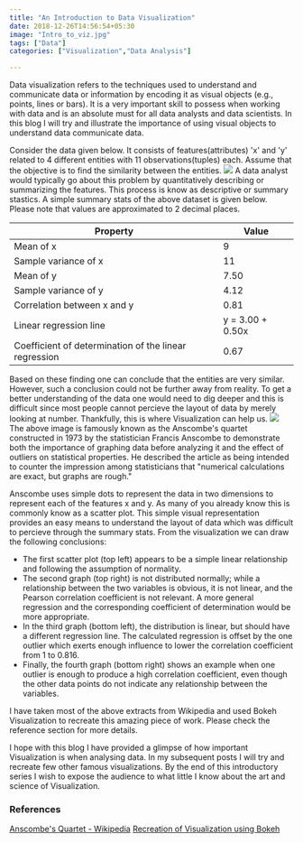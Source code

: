 ```yaml
---
title: "An Introduction to Data Visualization"
date: 2018-12-26T14:56:54+05:30
image: "Intro_to_viz.jpg"
tags: ["Data"]
categories: ["Visualization","Data Analysis"]

---
```

Data visualization refers to the techniques used to understand and communicate data or information by encoding it as visual objects (e.g., points, lines or bars). It is a very important skill to possess when working with data and is an absolute must for all data analysts and data scientists. In this blog I will try and illustrate the importance of using visual objects to understand data communicate data.

Consider the data given below. It consists of features(attributes) 'x' and 'y' related to 4 different entities with 11 observations(tuples) each. Assume that the objective is to find the similarity between the entities.
![](/anscombes_quartet.png)
 A data analyst would typically go about this problem by quantitatively describing or summarizing the features. This process is know as descriptive or summary stastics. A simple summary stats of the above dataset is given below. Please note that values are approximated to 2 decimal places.

 Property |	Value 	
 ---------|----------
Mean of x 	|9 	
Sample variance of x |	11 	
Mean of y |	7.50 	
Sample variance of y |	4.12
Correlation between x and y |	0.81
Linear regression line |	y = 3.00 + 0.50x
Coefficient of determination of the linear regression |	0.67 	

Based on these finding one can conclude that the entities are very similar. However, such a conclusion could not be further away from reality. To get a better understanding of the data one would need to dig deeper and this is difficult since most people cannot percieve the layout of data by merely looking at number. Thankfully, this is where Visualization can help us.
![](/anscombe_quartet_viz.png)
The above image is famously known as the Anscombe's quartet constructed in 1973 by the statistician Francis Anscombe to demonstrate both the importance of graphing data before analyzing it and the effect of outliers on statistical properties. He described the article as being intended to counter the impression among statisticians that "numerical calculations are exact, but graphs are rough."

Anscombe uses simple dots to represent the data in two dimensions to represent each of the features x and y. As many of you already know this is commonly know as a scatter plot. This simple visual representation provides an easy means to understand the layout of data which was difficult to percieve through the summary stats. From the visualization we can draw the following conclusions:

* The first scatter plot (top left) appears to be a simple linear relationship  and following the assumption of normality.
* The second graph (top right) is not distributed normally; while a relationship between the two variables is obvious, it is not linear, and the Pearson correlation coefficient is not relevant. A more general regression and the corresponding coefficient of determination would be more appropriate.
* In the third graph (bottom left), the distribution is linear, but should have a different regression line. The calculated regression is offset by the one outlier which exerts enough influence to lower the correlation coefficient from 1 to 0.816.
* Finally, the fourth graph (bottom right) shows an example when one outlier is enough to produce a high correlation coefficient, even though the other data points do not indicate any relationship between the variables.

I have taken most of the above extracts from Wikipedia and used Bokeh Visualization to recreate this amazing piece of work. Please check the reference section for more details.

I hope with this blog I have provided a glimpse of how important Visualization is when analysing data. In my subsequent posts I will try and recreate few other famous visualizations. By the end of this introductory series I wish to expose the audience to what little I know about the art and science of Visualization.

### References
[Anscombe's Quartet - Wikipedia](https://en.wikipedia.org/wiki/Anscombe%27s_quartet)
[Recreation of Visualization using Bokeh](https://github.com/agnurva/WorkingDirectoryBackup/blob/master/Anscombe_Quartet.ipynb)
